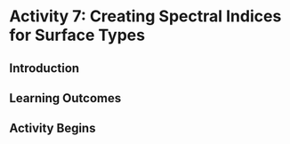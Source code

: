 # Activity 7: Creating Spectral Indices for Surface Types


## Introduction




## Learning Outcomes






## Activity Begins

